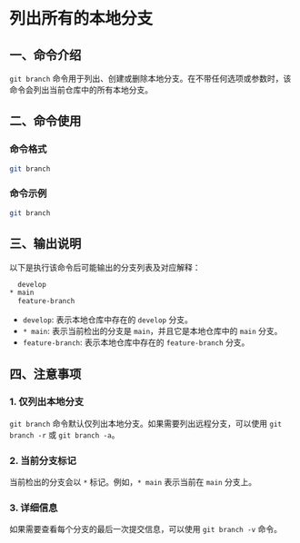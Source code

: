 # 列出所有的本地分支

## 一、命令介绍

`git branch` 命令用于列出、创建或删除本地分支。在不带任何选项或参数时，该命令会列出当前仓库中的所有本地分支。

## 二、命令使用

### 命令格式

```bash
git branch
```

### 命令示例

```bash
git branch
```

## 三、输出说明

以下是执行该命令后可能输出的分支列表及对应解释：

```bash
  develop
* main
  feature-branch
```

- `develop`: 表示本地仓库中存在的 `develop` 分支。
- `* main`: 表示当前检出的分支是 `main`，并且它是本地仓库中的 `main` 分支。
- `feature-branch`: 表示本地仓库中存在的 `feature-branch` 分支。

## 四、注意事项

### 1. 仅列出本地分支

`git branch` 命令默认仅列出本地分支。如果需要列出远程分支，可以使用 `git branch -r` 或 `git branch -a`。

### 2. 当前分支标记

当前检出的分支会以 `*` 标记。例如，`* main` 表示当前在 `main` 分支上。

### 3. 详细信息

如果需要查看每个分支的最后一次提交信息，可以使用 `git branch -v` 命令。